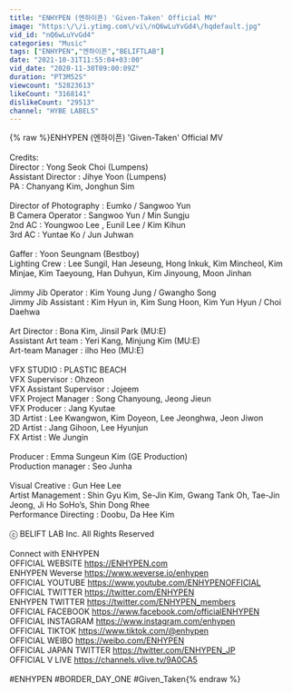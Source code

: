 ```yaml
---
title: "ENHYPEN (엔하이픈) 'Given-Taken' Official MV"
image: "https:\/\/i.ytimg.com\/vi\/nQ6wLuYvGd4\/hqdefault.jpg"
vid_id: "nQ6wLuYvGd4"
categories: "Music"
tags: ["ENHYPEN","엔하이픈","BELIFTLAB"]
date: "2021-10-31T11:55:04+03:00"
vid_date: "2020-11-30T09:00:09Z"
duration: "PT3M52S"
viewcount: "52823613"
likeCount: "3168141"
dislikeCount: "29513"
channel: "HYBE LABELS"
---
```

{% raw %}ENHYPEN (엔하이픈) 'Given-Taken' Official MV<br /><br />Credits:  <br />Director : Yong Seok Choi (Lumpens)<br />Assistant Director : Jihye Yoon (Lumpens)<br />PA : Chanyang Kim, Jonghun Sim<br /><br />Director of Photography : Eumko / Sangwoo Yun<br />B Camera Operator : Sangwoo Yun / Min Sungju<br />2nd AC : Youngwoo Lee , Eunil Lee / Kim Kihun<br />3rd AC : Yuntae Ko / Jun Juhwan<br /><br />Gaffer : Yoon Seungnam (Bestboy)<br />Lighting Crew : Lee Sungil, Han Jeseung, Hong Inkuk, Kim Mincheol, Kim Minjae, Kim Taeyoung, Han Duhyun, Kim Jinyoung, Moon Jinhan<br /><br />Jimmy Jib Operator : Kim Young Jung / Gwangho Song<br />Jimmy Jib Assistant : Kim Hyun in, Kim Sung Hoon, Kim Yun Hyun / Choi Daehwa<br /><br />Art Director : Bona Kim, Jinsil Park (MU:E)<br />Assistant Art team : Yeri Kang, Minjung Kim (MU:E)<br />Art-team Manager : ilho Heo (MU:E)<br /><br />VFX STUDIO : PLASTIC BEACH<br />VFX Supervisor : Ohzeon<br />VFX Assistant Supervisor : Jojeem<br />VFX Project Manager : Song Chanyoung, Jeong Jieun<br />VFX Producer : Jang Kyutae <br />3D Artist : Lee Kwangwon, Kim Doyeon, Lee Jeonghwa, Jeon Jiwon <br />2D Artist : Jang Gihoon, Lee Hyunjun <br />FX Artist : We Jungin<br /><br />Producer : Emma Sungeun Kim (GE Production)<br />Production manager : Seo Junha<br /><br />Visual Creative : Gun Hee Lee<br />Artist Management : Shin Gyu Kim, Se-Jin Kim, Gwang Tank Oh, Tae-Jin Jeong, Ji Ho SoHo’s, Shin Dong Rhee<br />Performance Directing : Doobu, Da Hee Kim <br /><br />ⓒ BELIFT LAB Inc. All Rights Reserved<br /><br />Connect with ENHYPEN<br />OFFICIAL WEBSITE  <a rel="nofollow" target="blank" href="https://ENHYPEN.com">https://ENHYPEN.com</a><br />ENHYPEN Weverse <a rel="nofollow" target="blank" href="https://www.weverse.io/enhypen">https://www.weverse.io/enhypen</a><br />OFFICIAL YOUTUBE <a rel="nofollow" target="blank" href="https://www.youtube.com/ENHYPENOFFICIAL">https://www.youtube.com/ENHYPENOFFICIAL</a><br />OFFICIAL TWITTER <a rel="nofollow" target="blank" href="https://twitter.com/ENHYPEN">https://twitter.com/ENHYPEN</a><br />ENHYPEN TWITTER <a rel="nofollow" target="blank" href="https://twitter.com/ENHYPEN_members">https://twitter.com/ENHYPEN_members</a><br />OFFICIAL FACEBOOK <a rel="nofollow" target="blank" href="https://www.facebook.com/officialENHYPEN">https://www.facebook.com/officialENHYPEN</a><br />OFFICIAL INSTAGRAM <a rel="nofollow" target="blank" href="https://www.instagram.com/enhypen">https://www.instagram.com/enhypen</a><br />OFFICIAL TIKTOK  <a rel="nofollow" target="blank" href="https://www.tiktok.com/@enhypen">https://www.tiktok.com/@enhypen</a><br />OFFICIAL WEIBO <a rel="nofollow" target="blank" href="https://weibo.com/ENHYPEN">https://weibo.com/ENHYPEN</a><br />OFFICIAL JAPAN TWITTER <a rel="nofollow" target="blank" href="https://twitter.com/ENHYPEN_JP">https://twitter.com/ENHYPEN_JP</a><br />OFFICIAL V LIVE <a rel="nofollow" target="blank" href="https://channels.vlive.tv/9A0CA5">https://channels.vlive.tv/9A0CA5</a><br /><br />#ENHYPEN #BORDER_DAY_ONE #Given_Taken{% endraw %}

